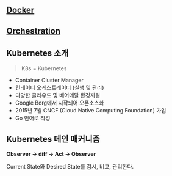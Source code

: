 ## [Docker](https://github.com/hyesungoh/learningFrontEnd/tree/master/k8s/Docker)

## [Orchestration](https://github.com/hyesungoh/learningFrontEnd/tree/master/k8s/Orchestration)

## Kubernetes 소개

> K8s = Kubernetes

-   Container Cluster Manager
-   컨테이너 오케스트레이터 (실행 및 관리)
-   다양한 클라우드 및 베어메탈 환경지원
-   Google Borg에서 시작되어 오픈소스화
-   2015년 7월 CNCF (Cloud Native Computing Foundation) 가입
-   Go 언어로 작성

## Kubernetes 메인 매커니즘

**Observer -> diff -> Act -> Observer**

Current State와 Desired State를 감시, 비교, 관리한다.
